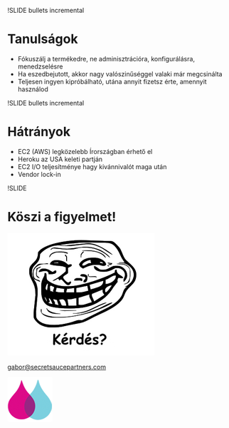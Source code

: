 !SLIDE bullets incremental

# Tanulságok

 * Fókuszálj a termékedre, ne adminisztrációra, konfigurálásra, menedzselésre
 * Ha eszedbejutott, akkor nagy valószinűséggel valaki már megcsinálta
 * Teljesen ingyen kipróbálható, utána annyit fizetsz érte, amennyit használod

!SLIDE bullets incremental

# Hátrányok

 * EC2 (AWS) legközelebb Írországban érhető el
 * Heroku az USA keleti partján
 * EC2 I/O teljesítménye hagy kivánnivalót maga után
 * Vendor lock-in

!SLIDE

# Köszi a figyelmet!

![Trollface](trollface.jpg)

gabor@secretsaucepartners.com

![SSP](ssp.png)




